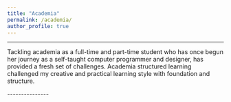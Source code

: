 ```yaml
---
title: "Academia"
permalink: /academia/
author_profile: true
---
```

---------------
<p></p>
Tackling academia as a full-time and part-time student who has once begun her journey as a self-taught computer programmer and designer, has provided a fresh set of challenges. Academia structured learning challenged my creative and practical learning style with foundation and structure.
<p></p>
<!-- ---------------
<p></p><p></p>
### Contents
<p></p>
**[(2013) Windows 8 Applications](/portfolio/windows-8-applications/)**
<br>Published Applications

<p></p><p></p> -->
---------------

